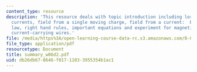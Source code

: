 ```yaml
---
content_type: resource
description: 'This resource deals with topic introduction including lorenz force on
  currents, field from a single moving charge, field from a current:  biot-savart
  law, right hand rules, important equations and experiment for magnetic force on
  current-carrying wires.'
file: /media/https%3A/open-learning-course-data-rc.s3.amazonaws.com/8-02t-electricity-and-magnetism-spring-2005/db26db678646f01711033955354b1ac1_summary_w06d2.pdf
file_type: application/pdf
resourcetype: Document
title: summary_w06d2.pdf
uid: db26db67-8646-f017-1103-3955354b1ac1
---
```

